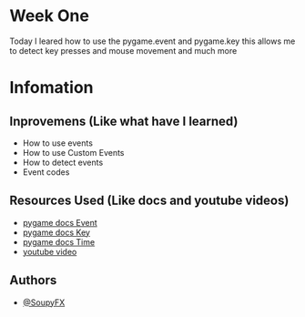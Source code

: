 # Week One
Today I leared how to use the pygame.event and pygame.key this allows me to detect key presses and mouse movement and much more

# Infomation
## Inprovemens (Like what have I learned)

- How to use events
- How to use Custom Events
- How to detect events
- Event codes

## Resources Used (Like docs and youtube videos)

- [pygame docs Event](https://www.pygame.org/docs/ref/event.html)
- [pygame docs Key](https://www.pygame.org/docs/ref/key.html)
- [pygame docs Time](https://www.pygame.org/docs/ref/time.html)
- [youtube video](https://www.youtube.com/watch?v=eQDi3h61In4)

## Authors
- [@SoupyFX ](https://github.com/SoupyFX)


